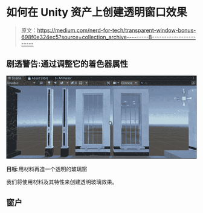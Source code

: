 # 如何在 Unity 资产上创建透明窗口效果

> 原文：<https://medium.com/nerd-for-tech/transparent-window-bonus-698f0e324ec5?source=collection_archive---------8----------------------->

## 剧透警告:通过调整它的着色器属性

![](img/91dec216950535873caaccf67da61228.png)

**目标**:用材料再造一个透明的玻璃窗

我们将使用材料及其特性来创建透明玻璃效果。

## 窗户